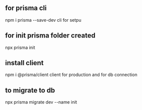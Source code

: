 ## for prisma cli
npm i prisma --save-dev
cli for setpu

## for init prisma folder created
npx prisma init 


## install client 
npm i @prisma/client 
client for production and for db connection 

## to migrate to db 
 npx prisma migrate dev --name init 

